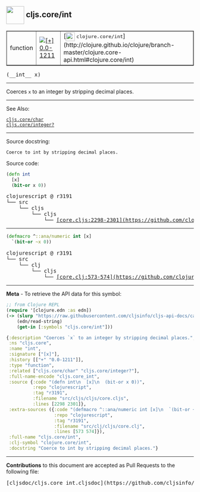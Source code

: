 ## <img width="48px" valign="middle" src="http://i.imgur.com/Hi20huC.png"> cljs.core/int

 <table border="1">
<tr>

<td>function</td>
<td><a href="https://github.com/cljsinfo/cljs-api-docs/tree/0.0-1211"><img valign="middle" alt="[+] 0.0-1211" src="https://img.shields.io/badge/+-0.0--1211-lightgrey.svg"></a> </td>
<td>
[<img height="24px" valign="middle" src="http://i.imgur.com/1GjPKvB.png"> <samp>clojure.core/int</samp>](http://clojure.github.io/clojure/branch-master/clojure.core-api.html#clojure.core/int)
</td>
</tr>
</table>

 <samp>
(__int__ x)<br>
</samp>

---

Coerces `x` to an integer by stripping decimal places.

---


See Also:

[`cljs.core/char`](cljs.core_char.md)<br>
[`cljs.core/integer?`](cljs.core_integerQMARK.md)<br>

---

Source docstring:

```
Coerce to int by stripping decimal places.
```

Source code:

```clj
(defn int
  [x]
  (bit-or x 0))
```

 <pre>
clojurescript @ r3191
└── src
    └── cljs
        └── cljs
            └── <ins>[core.cljs:2298-2301](https://github.com/clojure/clojurescript/blob/r3191/src/cljs/cljs/core.cljs#L2298-L2301)</ins>
</pre>


---

```clj
(defmacro ^::ana/numeric int [x]
  `(bit-or ~x 0))
```

 <pre>
clojurescript @ r3191
└── src
    └── clj
        └── cljs
            └── <ins>[core.clj:573-574](https://github.com/clojure/clojurescript/blob/r3191/src/clj/cljs/core.clj#L573-L574)</ins>
</pre>

---

__Meta__ - To retrieve the API data for this symbol:

```clj
;; from Clojure REPL
(require '[clojure.edn :as edn])
(-> (slurp "https://raw.githubusercontent.com/cljsinfo/cljs-api-docs/catalog/cljs-api.edn")
    (edn/read-string)
    (get-in [:symbols "cljs.core/int"]))
```

```clj
{:description "Coerces `x` to an integer by stripping decimal places.",
 :ns "cljs.core",
 :name "int",
 :signature ["[x]"],
 :history [["+" "0.0-1211"]],
 :type "function",
 :related ["cljs.core/char" "cljs.core/integer?"],
 :full-name-encode "cljs.core_int",
 :source {:code "(defn int\n  [x]\n  (bit-or x 0))",
          :repo "clojurescript",
          :tag "r3191",
          :filename "src/cljs/cljs/core.cljs",
          :lines [2298 2301]},
 :extra-sources ({:code "(defmacro ^::ana/numeric int [x]\n  `(bit-or ~x 0))",
                  :repo "clojurescript",
                  :tag "r3191",
                  :filename "src/clj/cljs/core.clj",
                  :lines [573 574]}),
 :full-name "cljs.core/int",
 :clj-symbol "clojure.core/int",
 :docstring "Coerce to int by stripping decimal places."}

```

---

__Contributions__ to this document are accepted as Pull Requests to the following file:

 <pre>
[cljsdoc/cljs.core_int.cljsdoc](https://github.com/cljsinfo/cljs-api-docs/blob/master/cljsdoc/cljs.core_int.cljsdoc)
</pre>

